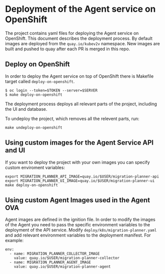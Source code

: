 # Deployment of the Agent service on OpenShift
The project contains yaml files for deploying the Agent service on OpenShift. This document describes the deployment process.
By default images are deployed from the `quay.io/kubev2v` namespace. New images are built and pushed to quay after each PR is merged in this repo.

## Deploy on OpenShift
In order to deploy the Agent service on top of OpenShift there is Makefile target called `deploy-on-openshift`.

```
$ oc login --token=$TOKEN --server=$SERVER
$ make deploy-on-openshift
```

The deployment process deploys all relevant parts of the project, including the UI and database.

To undeploy the project, which removes all the relevent parts, run:
```
make undeploy-on-openshift
```

## Using custom images for the Agent Service API and UI
If you want to deploy the project with your own images you can specify custom enviroment variables:

```
export MIGRATION_PLANNER_API_IMAGE=quay.io/$USER/migration-planner-api
export MIGRATION_PLANNER_UI_IMAGE=quay.io/$USER/migration-planner-ui
make deploy-on-openshift
```

## Using custom Agent Images used in the Agent OVA
Agent images are defined in the ignition file. In order to modify the images of the Agent you need to pass the specific environment variables to the deployment of the API service. Modify `deploy/k8s/migration-planner.yaml` and add relevant environment variables to the deployment manifest. For example:

```
env:
  - name: MIGRATION_PLANNER_COLLECTOR_IMAGE
    value: quay.io/$USER/migration-planner-collector
  - name: MIGRATION_PLANNER_AGENT_IMAGE
    value: quay.io/$USER/migration-planner-agent
```